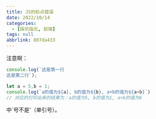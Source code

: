```yaml
---
title: JS的标点错误
date: 2022/10/14
categories:
  - [踩坑指北, 前端]
tags: null
abbrlink: 807da433
---
```


注意啊：
```js
console.log(`这是第一行
这是第二行`);

let a = 5,b = 1;
console.log(`a的值为${a}, b的值为${b}, a+b的值为${a+b}`)
// 对应的打印出来的结果为：a的值为5, b的值为1, a+b的值为6
```
中`号不是'（单引号）。
